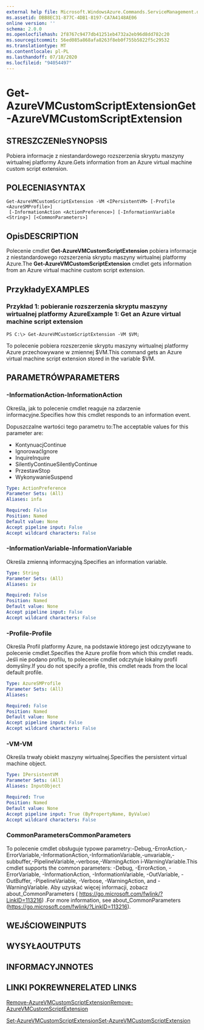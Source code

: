 ```yaml
---
external help file: Microsoft.WindowsAzure.Commands.ServiceManagement.dll-Help.xml
ms.assetid: DBB8EC31-877C-4DB1-8197-CA7A4148AE06
online version: ''
schema: 2.0.0
ms.openlocfilehash: 2f8767c9477db41251eb4732a2eb96d8dd782c20
ms.sourcegitcommit: 56ed085a868afa8263f8eb0f755b5822f5c29532
ms.translationtype: MT
ms.contentlocale: pl-PL
ms.lasthandoff: 07/18/2020
ms.locfileid: "94054497"
---
```

# <span data-ttu-id="9e55c-101">Get-AzureVMCustomScriptExtension</span><span class="sxs-lookup"><span data-stu-id="9e55c-101">Get-AzureVMCustomScriptExtension</span></span>

## <span data-ttu-id="9e55c-102">STRESZCZENIe</span><span class="sxs-lookup"><span data-stu-id="9e55c-102">SYNOPSIS</span></span>
<span data-ttu-id="9e55c-103">Pobiera informacje z niestandardowego rozszerzenia skryptu maszyny wirtualnej platformy Azure.</span><span class="sxs-lookup"><span data-stu-id="9e55c-103">Gets information from an Azure virtual machine custom script extension.</span></span>

## <span data-ttu-id="9e55c-104">POLECENIA</span><span class="sxs-lookup"><span data-stu-id="9e55c-104">SYNTAX</span></span>

```
Get-AzureVMCustomScriptExtension -VM <IPersistentVM> [-Profile <AzureSMProfile>]
 [-InformationAction <ActionPreference>] [-InformationVariable <String>] [<CommonParameters>]
```

## <span data-ttu-id="9e55c-105">Opis</span><span class="sxs-lookup"><span data-stu-id="9e55c-105">DESCRIPTION</span></span>
<span data-ttu-id="9e55c-106">Polecenie cmdlet **Get-AzureVMCustomScriptExtension** pobiera informacje z niestandardowego rozszerzenia skryptu maszyny wirtualnej platformy Azure.</span><span class="sxs-lookup"><span data-stu-id="9e55c-106">The **Get-AzureVMCustomScriptExtension** cmdlet gets information from an Azure virtual machine custom script extension.</span></span>

## <span data-ttu-id="9e55c-107">Przykłady</span><span class="sxs-lookup"><span data-stu-id="9e55c-107">EXAMPLES</span></span>

### <span data-ttu-id="9e55c-108">Przykład 1: pobieranie rozszerzenia skryptu maszyny wirtualnej platformy Azure</span><span class="sxs-lookup"><span data-stu-id="9e55c-108">Example 1: Get an Azure virtual machine script extension</span></span>
```
PS C:\> Get-AzureVMCustomScriptExtension -VM $VM;
```

<span data-ttu-id="9e55c-109">To polecenie pobiera rozszerzenie skryptu maszyny wirtualnej platformy Azure przechowywane w zmiennej $VM.</span><span class="sxs-lookup"><span data-stu-id="9e55c-109">This command gets an Azure virtual machine script extension stored in the variable $VM.</span></span>

## <span data-ttu-id="9e55c-110">PARAMETRÓW</span><span class="sxs-lookup"><span data-stu-id="9e55c-110">PARAMETERS</span></span>

### <span data-ttu-id="9e55c-111">-InformationAction</span><span class="sxs-lookup"><span data-stu-id="9e55c-111">-InformationAction</span></span>
<span data-ttu-id="9e55c-112">Określa, jak to polecenie cmdlet reaguje na zdarzenie informacyjne.</span><span class="sxs-lookup"><span data-stu-id="9e55c-112">Specifies how this cmdlet responds to an information event.</span></span>

<span data-ttu-id="9e55c-113">Dopuszczalne wartości tego parametru to:</span><span class="sxs-lookup"><span data-stu-id="9e55c-113">The acceptable values for this parameter are:</span></span>

- <span data-ttu-id="9e55c-114">Kontynuacj</span><span class="sxs-lookup"><span data-stu-id="9e55c-114">Continue</span></span>
- <span data-ttu-id="9e55c-115">Ignorować</span><span class="sxs-lookup"><span data-stu-id="9e55c-115">Ignore</span></span>
- <span data-ttu-id="9e55c-116">Inquire</span><span class="sxs-lookup"><span data-stu-id="9e55c-116">Inquire</span></span>
- <span data-ttu-id="9e55c-117">SilentlyContinue</span><span class="sxs-lookup"><span data-stu-id="9e55c-117">SilentlyContinue</span></span>
- <span data-ttu-id="9e55c-118">Przestaw</span><span class="sxs-lookup"><span data-stu-id="9e55c-118">Stop</span></span>
- <span data-ttu-id="9e55c-119">Wykonywanie</span><span class="sxs-lookup"><span data-stu-id="9e55c-119">Suspend</span></span>

```yaml
Type: ActionPreference
Parameter Sets: (All)
Aliases: infa

Required: False
Position: Named
Default value: None
Accept pipeline input: False
Accept wildcard characters: False
```

### <span data-ttu-id="9e55c-120">-InformationVariable</span><span class="sxs-lookup"><span data-stu-id="9e55c-120">-InformationVariable</span></span>
<span data-ttu-id="9e55c-121">Określa zmienną informacyjną.</span><span class="sxs-lookup"><span data-stu-id="9e55c-121">Specifies an information variable.</span></span>

```yaml
Type: String
Parameter Sets: (All)
Aliases: iv

Required: False
Position: Named
Default value: None
Accept pipeline input: False
Accept wildcard characters: False
```

### <span data-ttu-id="9e55c-122">-Profile</span><span class="sxs-lookup"><span data-stu-id="9e55c-122">-Profile</span></span>
<span data-ttu-id="9e55c-123">Określa Profil platformy Azure, na podstawie którego jest odczytywane to polecenie cmdlet.</span><span class="sxs-lookup"><span data-stu-id="9e55c-123">Specifies the Azure profile from which this cmdlet reads.</span></span>
<span data-ttu-id="9e55c-124">Jeśli nie podano profilu, to polecenie cmdlet odczytuje lokalny profil domyślny.</span><span class="sxs-lookup"><span data-stu-id="9e55c-124">If you do not specify a profile, this cmdlet reads from the local default profile.</span></span>

```yaml
Type: AzureSMProfile
Parameter Sets: (All)
Aliases: 

Required: False
Position: Named
Default value: None
Accept pipeline input: False
Accept wildcard characters: False
```

### <span data-ttu-id="9e55c-125">-VM</span><span class="sxs-lookup"><span data-stu-id="9e55c-125">-VM</span></span>
<span data-ttu-id="9e55c-126">Określa trwały obiekt maszyny wirtualnej.</span><span class="sxs-lookup"><span data-stu-id="9e55c-126">Specifies the persistent virtual machine object.</span></span>

```yaml
Type: IPersistentVM
Parameter Sets: (All)
Aliases: InputObject

Required: True
Position: Named
Default value: None
Accept pipeline input: True (ByPropertyName, ByValue)
Accept wildcard characters: False
```

### <span data-ttu-id="9e55c-127">CommonParameters</span><span class="sxs-lookup"><span data-stu-id="9e55c-127">CommonParameters</span></span>
<span data-ttu-id="9e55c-128">To polecenie cmdlet obsługuje typowe parametry:-Debug,-ErrorAction,-ErrorVariable,-InformationAction,-InformationVariable,-unvariable,-subbuffer,-PipelineVariable,-verbose,-WarningAction i-WarningVariable.</span><span class="sxs-lookup"><span data-stu-id="9e55c-128">This cmdlet supports the common parameters: -Debug, -ErrorAction, -ErrorVariable, -InformationAction, -InformationVariable, -OutVariable, -OutBuffer, -PipelineVariable, -Verbose, -WarningAction, and -WarningVariable.</span></span> <span data-ttu-id="9e55c-129">Aby uzyskać więcej informacji, zobacz about_CommonParameters ( https://go.microsoft.com/fwlink/?LinkID=113216) .</span><span class="sxs-lookup"><span data-stu-id="9e55c-129">For more information, see about_CommonParameters (https://go.microsoft.com/fwlink/?LinkID=113216).</span></span>

## <span data-ttu-id="9e55c-130">WEJŚCIOWE</span><span class="sxs-lookup"><span data-stu-id="9e55c-130">INPUTS</span></span>

## <span data-ttu-id="9e55c-131">WYSYŁA</span><span class="sxs-lookup"><span data-stu-id="9e55c-131">OUTPUTS</span></span>

## <span data-ttu-id="9e55c-132">INFORMACYJN</span><span class="sxs-lookup"><span data-stu-id="9e55c-132">NOTES</span></span>

## <span data-ttu-id="9e55c-133">LINKI POKREWNE</span><span class="sxs-lookup"><span data-stu-id="9e55c-133">RELATED LINKS</span></span>

[<span data-ttu-id="9e55c-134">Remove-AzureVMCustomScriptExtension</span><span class="sxs-lookup"><span data-stu-id="9e55c-134">Remove-AzureVMCustomScriptExtension</span></span>](./Remove-AzureVMCustomScriptExtension.md)

[<span data-ttu-id="9e55c-135">Set-AzureVMCustomScriptExtension</span><span class="sxs-lookup"><span data-stu-id="9e55c-135">Set-AzureVMCustomScriptExtension</span></span>](./Set-AzureVMCustomScriptExtension.md)


